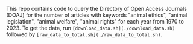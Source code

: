 This repo contains code to query the Directory of Open Access Journals (DOAJ) for the number of articles with keywords "animal ethics", "animal legislation", "animal welfare", "animal rights" for each year from 1970 to 2023. To get the data, run `[download_data.sh](./download_data.sh)` followed by `[raw_data_to_total.sh](./raw_data_to_total.sh)`.
